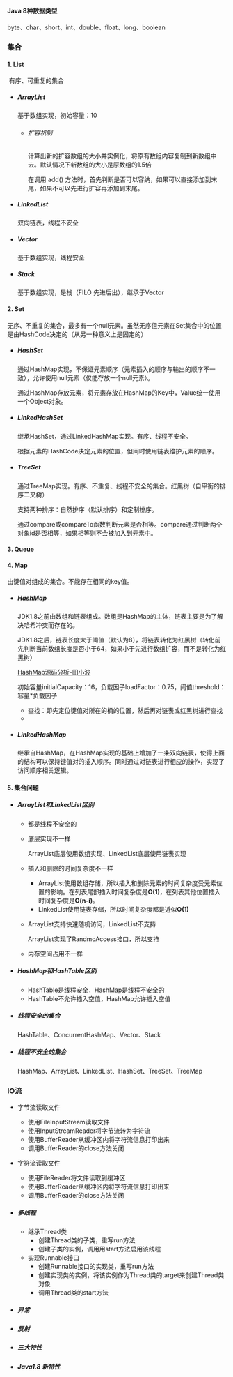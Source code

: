 #### Java 8种数据类型

byte、char、short、int、double、float、long、boolean

### 集合

#### 1. List


​	有序、可重复的集合

- ##### ArrayList

   基于数组实现，初始容量：10

   - ###### 扩容机制

     计算出新的扩容数组的大小并实例化，将原有数组内容复制到新数组中去。默认情况下新数组的大小是原数组的1.5倍

     在调用 add() 方法时，首先判断是否可以容纳，如果可以直接添加到末尾，如果不可以先进行扩容再添加到末尾。

- ##### LinkedList

   双向链表，线程不安全

- ##### Vector

   基于数组实现，线程安全

- ##### Stack
   基于数组实现，是栈（FILO 先进后出），继承于Vector

#### 2. Set

无序、不重复的集合，最多有一个null元素。虽然无序但元素在Set集合中的位置是由HashCode决定的（从另一种意义上是固定的）

- ##### HashSet

  通过HashMap实现，不保证元素顺序（元素插入的顺序与输出的顺序不一致），允许使用null元素（仅能存放一个null元素）。

  通过HashMap存放元素，将元素存放在HashMap的Key中，Value统一使用一个Object对象。

- ##### LinkedHashSet

  继承HashSet，通过LinkedHashMap实现。有序、线程不安全。

  根据元素的HashCode决定元素的位置，但同时使用链表维护元素的顺序。

- ##### TreeSet

  通过TreeMap实现。有序、不重复、线程不安全的集合。红黑树（自平衡的排序二叉树）

  支持两种排序：自然排序（默认排序）和定制排序。

  通过compare或compareTo函数判断元素是否相等。compare通过判断两个对象id是否相等，如果相等则不会被加入到元素中。

#### 3. Queue

#### 4. Map

由键值对组成的集合。不能存在相同的key值。

- ##### HashMap

  JDK1.8之前由数组和链表组成。数组是HashMap的主体，链表主要是为了解决哈希冲突而存在的。

  JDK1.8之后，链表长度大于阈值（默认为8），将链表转化为红黑树（转化前先判断当前数组长度是否小于64，如果小于先进行数组扩容，而不是转化为红黑树）

  [HashMap源码分析-田小波](http://www.tianxiaobo.com/2018/01/18/HashMap-%E6%BA%90%E7%A0%81%E8%AF%A6%E7%BB%86%E5%88%86%E6%9E%90-JDK1-8/)

  初始容量initialCapacity：16，负载因子loadFactor：0.75，阈值threshold：容量*负载因子

  - 查找：即先定位键值对所在的桶的位置，然后再对链表或红黑树进行查找
  - 

- ##### LinkedHashMap

  继承自HashMap，在HashMap实现的基础上增加了一条双向链表，使得上面的结构可以保持键值对的插入顺序。同时通过对链表进行相应的操作，实现了访问顺序相关逻辑。

#### 5. 集合问题

- ##### ArrayList和LinkedList区别

  - 都是线程不安全的

  - 底层实现不一样

    ArrayList底层使用数组实现、LinkedList底层使用链表实现

  - 插入和删除的时间复杂度不一样

    - ArrayList使用数组存储，所以插入和删除元素的时间复杂度受元素位置的影响。在列表尾部插入时间复杂度是**O(1)**，在列表其他位置插入时间复杂度是**O(n-i)**。
    - LinkedList使用链表存储，所以时间复杂度都是近似**O(1)**

  - ArrayList支持快速随机访问，LinkedList不支持

    ArrayList实现了RandmoAccess接口，所以支持

  - 内存空间占用不一样

- ##### HashMap和HashTable区别

  - HashTable是线程安全，HashMap是线程不安全的
  - HashTable不允许插入空值，HashMap允许插入空值

- ##### 线程安全的集合

  HashTable、ConcurrentHashMap、Vector、Stack

- ##### 线程不安全的集合

  HashMap、ArrayList、LinkedList、HashSet、TreeSet、TreeMap

### IO流

- 字节流读取文件
  - 使用FileInputStream读取文件
  - 使用InputStreamReader将字节流转为字符流
  - 使用BufferReader从缓冲区内将字符流信息打印出来
  - 调用BufferReader的close方法关闭
- 字符流读取文件
  - 使用FileReader将文件读取到缓冲区
  - 使用BufferReader从缓冲区内将字符流信息打印出来
  - 调用BufferReader的close方法关闭

- ##### 多线程
  
  - 继承Thread类
    - 创建Thread类的子类，重写run方法
    - 创建子类的实例，调用用start方法启用该线程
  - 实现Runnable接口
    - 创建Runnable接口的实现类，重写run方法
    - 创建实现类的实例，将该实例作为Thread类的target来创建Thread类对象
    - 调用Thread类的start方法
  
- ##### 异常

- ##### 反射

- ##### 三大特性

- ##### Java1.8 新特性